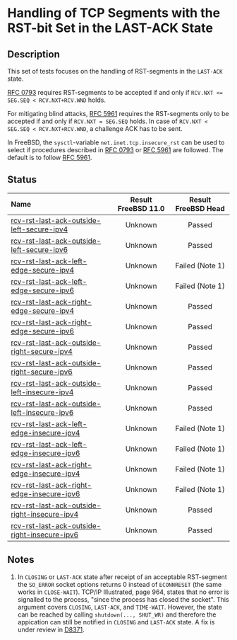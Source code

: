 # Handling of TCP Segments with the RST-bit Set in the LAST-ACK State

## Description
This set of tests focuses on the handling of RST-segments in the `LAST-ACK` state.

[RFC 0793](https://tools.ietf.org/html/rfc0793) requires RST-segments to be accepted if and only if
`RCV.NXT <= SEG.SEQ < RCV.NXT+RCV.WND` holds.

For mitigating blind attacks, [RFC 5961](https://tools.ietf.org/html/rfc5961#section-3)
requires the RST-segments only to be accepted if and only if `RCV.NXT = SEG.SEQ` holds.
In case of `RCV.NXT < SEG.SEQ < RCV.NXT+RCV.WND`, a challenge ACK has to be sent.

In FreeBSD, the `sysctl`-variable `net.inet.tcp.insecure_rst` can be used to
select if procedures described in [RFC 0793](https://tools.ietf.org/html/rfc0793) or
[RFC 5961](https://tools.ietf.org/html/rfc5961#section-3) are followed.
The default is to follow [RFC 5961](https://tools.ietf.org/html/rfc5961#section-3).

## Status

| Name                                                                                                                                                                                                                           | Result FreeBSD 11.0 | Result FreeBSD Head |
|:-------------------------------------------------------------------------------------------------------------------------------------------------------------------------------------------------------------------------------|:-------------------:|:-------------------:|
|[rcv-rst-last-ack-outside-left-secure-ipv4](rcv-rst-last-ack-outside-left-secure-ipv4.pkt "Ensure that the reception of a TCP RST with SEG.SEQ=RCV.NXT-1 in the LAST-ACK state does not affect the TCP connection")             | Unknown             | Passed              |
|[rcv-rst-last-ack-outside-left-secure-ipv6](rcv-rst-last-ack-outside-left-secure-ipv6.pkt "Ensure that the reception of a TCP RST with SEG.SEQ=RCV.NXT-1 in the LAST-ACK state does not affect the TCP connection")             | Unknown             | Passed              |
|[rcv-rst-last-ack-left-edge-secure-ipv4](rcv-rst-last-ack-left-edge-secure-ipv4.pkt "Ensure that the reception of a TCP RST with SEG.SEQ=RCV.NXT in the LAST-ACK state destroys the TCP connection")                            | Unknown             | Failed (Note 1)     |
|[rcv-rst-last-ack-left-edge-secure-ipv6](rcv-rst-last-ack-left-edge-secure-ipv6.pkt "Ensure that the reception of a TCP RST with SEG.SEQ=RCV.NXT in the LAST-ACK state destroys the TCP connection")                            | Unknown             | Failed (Note 1)     |
|[rcv-rst-last-ack-right-edge-secure-ipv4](rcv-rst-last-ack-right-edge-secure-ipv4.pkt "Ensure that the reception of a TCP RST with SEG.SEQ=RCV.NXT+RCV.WND-1 in the LAST-ACK state triggers the sending of a challenge ACK")    | Unknown             | Passed              |
|[rcv-rst-last-ack-right-edge-secure-ipv6](rcv-rst-last-ack-right-edge-secure-ipv6.pkt "Ensure that the reception of a TCP RST with SEG.SEQ=RCV.NXT+RCV.WND-1 in the LAST-ACK state triggers the sending of a challenge ACK")    | Unknown             | Passed              |
|[rcv-rst-last-ack-outside-right-secure-ipv4](rcv-rst-last-ack-outside-right-secure-ipv4.pkt "Ensure that the reception of a TCP RST with SEG.SEQ=RCV.NXT+RCV.WND in the LAST-ACK state does not affect the TCP connection")     | Unknown             | Passed              |
|[rcv-rst-last-ack-outside-right-secure-ipv6](rcv-rst-last-ack-outside-right-secure-ipv6.pkt "Ensure that the reception of a TCP RST with SEG.SEQ=RCV.NXT+RCV.WND in the LAST-ACK state does not affect the TCP connection")     | Unknown             | Passed              |
|[rcv-rst-last-ack-outside-left-insecure-ipv4](rcv-rst-last-ack-outside-left-insecure-ipv4.pkt "Ensure that the reception of a TCP RST with SEG.SEQ=RCV.NXT-1 in the LAST-ACK state does not affect the TCP connection")         | Unknown             | Passed              |
|[rcv-rst-last-ack-outside-left-insecure-ipv6](rcv-rst-last-ack-outside-left-insecure-ipv6.pkt "Ensure that the reception of a TCP RST with SEG.SEQ=RCV.NXT-1 in the LAST-ACK state does not affect the TCP connection")         | Unknown             | Passed              |
|[rcv-rst-last-ack-left-edge-insecure-ipv4](rcv-rst-last-ack-left-edge-insecure-ipv4.pkt "Ensure that the reception of a TCP RST with SEG.SEQ=RCV.NXT in the LAST-ACK state destroys the TCP connection")                        | Unknown             | Failed (Note 1)     |
|[rcv-rst-last-ack-left-edge-insecure-ipv6](rcv-rst-last-ack-left-edge-insecure-ipv6.pkt "Ensure that the reception of a TCP RST with SEG.SEQ=RCV.NXT in the LAST-ACK state destroys the TCP connection")                        | Unknown             | Failed (Note 1)     |
|[rcv-rst-last-ack-right-edge-insecure-ipv4](rcv-rst-last-ack-right-edge-insecure-ipv4.pkt "Ensure that the reception of a TCP RST with SEG.SEQ=RCV.NXT+RCV.WND-1 in the LAST-ACK state destroys the TCP connection")            | Unknown             | Failed (Note 1)     |
|[rcv-rst-last-ack-right-edge-insecure-ipv6](rcv-rst-last-ack-right-edge-insecure-ipv6.pkt "Ensure that the reception of a TCP RST with SEG.SEQ=RCV.NXT+RCV.WND-1 in the LAST-ACK state destroys the TCP connection")            | Unknown             | Failed (Note 1)     |
|[rcv-rst-last-ack-outside-right-insecure-ipv4](rcv-rst-last-ack-outside-right-insecure-ipv4.pkt "Ensure that the reception of a TCP RST with SEG.SEQ=RCV.NXT+RCV.WND in the LAST-ACK state does not affect the TCP connection") | Unknown             | Passed              |
|[rcv-rst-last-ack-outside-right-insecure-ipv6](rcv-rst-last-ack-outside-right-insecure-ipv6.pkt "Ensure that the reception of a TCP RST with SEG.SEQ=RCV.NXT+RCV.WND in the LAST-ACK state does not affect the TCP connection") | Unknown             | Passed              |

## Notes
1. In `CLOSING` or `LAST-ACK` state after receipt of an acceptable RST-segment the `SO_ERROR` socket options returns 0 instead of
   `ECONNRESET` (the same works in `CLOSE-WAIT`).
   TCP/IP Illustrated, page 964, states that no error is signalled to the process, "since the process has closed the socket".
   This argument covers `CLOSING`, `LAST-ACK`, and `TIME-WAIT`. However, the state can be reached by calling `shutdown(..., SHUT_WR)`
   and therefore the appication can still be notified in `CLOSING` and `LAST-ACK` state.
   A fix is under review in [D8371](https://reviews.freebsd.org/D8371).
